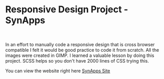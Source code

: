 <h1>Responsive Design Project - SynApps</h1><br>
 <p>In an effort to manually code a responsive design that is cross browser compatible I felt it would be good practice to code it from scratch. All the images were created in GIMP. I learned a valuable lesson by doing this project. SCSS helps so you don't have 2000 lines of CSS trying this.</p><br<br>
<p>You can view the website right here <a href="https://www.kerrycreech.art/synapps/index.html" target="_blank" rel="noopener noreferrer">SynApps Site</a></p>
